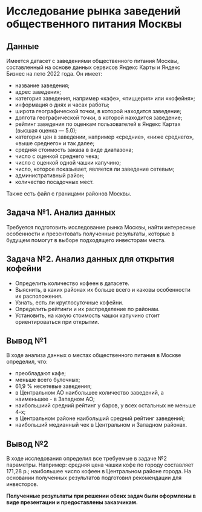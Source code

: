 # Исследование рынка заведений общественного питания Москвы
## Данные
Имеется датасет с заведениями общественного питания Москвы, составленный на основе данных сервисов Яндекс Карты и Яндекс Бизнес на лето 2022 года. Он имеет:

- название заведения;
- адрес заведения;
- категория заведения, например «кафе», «пиццерия» или «кофейня»;
- информация о днях и часах работы;
- широта географической точки, в которой находится заведение;
- долгота географической точки, в которой находится заведение;
- рейтинг заведения по оценкам пользователей в Яндекс Картах (высшая оценка — 5.0);
- категория цен в заведении, например «средние», «ниже среднего», «выше среднего» и так далее;
- средняя стоимость заказа в виде диапазона;
- число с оценкой среднего чека;
- число с оценкой одной чашки капучино;
- число, которое показывает, является ли заведение сетевым;
- административный район;
- количество посадочных мест.
  
Также есть файл с границами районов Москвы.
## Задача №1. Анализ данных
Требуется подготовить исследование рынка Москвы, найти интересные особенности и презентовать полученные результаты, которые в будущем помогут в выборе подходящего инвесторам места.
## Задача №2. Анализ данных для открытия кофейни
- Определить количество кофеен в датасете.
- Выяснить, в каких районах их больше всего и каковы особенности их расположения.
- Узнать, есть ли круглосуточные кофейни.
- Определить рейтинги и их распределение по районам.
- Установить, на какую стоимость чашки капучино стоит ориентироваться при открытии.
## Вывод №1
В ходе анализа данных о местах общественного питания в Москве определил, что:
- преобладают кафе;
- меньше всего булочных;
- 61,9 % несетевые заведения;
- в Центральном АО наибольшее количество заведений, а наименьшее - в Западном АО;
- наибольшиий средний рейтинг у баров, у всех остальных не меньше 4-х;
- в Центральном районе наибольший средний рейтинг заведений;
- наибольший медианный чек в Центральном и Западном районах.
## Вывод №2
В ходе исследования определил все требуемые в задаче №2 параметры. Например: средняя цена чашки кофе по городу составляет 171,28 р.;  наибольшее число кофеен в Центральном районе города. На основании полученных результатов подготовил рекомендации для инвесторов.


**Полученные результаты при решении обеих задач были оформлены в виде презентации и предоставлены заказчикам.**
